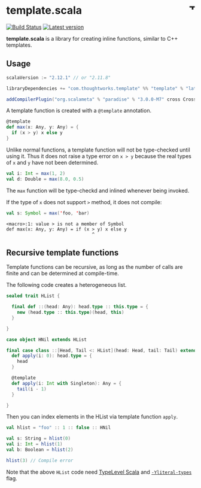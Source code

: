 # template.scala <a href="http://thoughtworks.com/"><img align="right" src="https://www.thoughtworks.com/imgs/tw-logo.png" title="ThoughtWorks" height="15"/></a>

[![Build Status](https://travis-ci.org/ThoughtWorksInc/template.scala.svg?branch=master)](https://travis-ci.org/ThoughtWorksInc/template.scala)
[![Latest version](https://index.scala-lang.org/thoughtworksinc/template.scala/template/latest.svg)](https://index.scala-lang.org/thoughtworksinc/template.scala/template)

**template.scala** is a library for creating inline functions, similar to C++ templates.

## Usage

``` sbt
scalaVersion := "2.12.1" // or "2.11.8"

libraryDependencies += "com.thoughtworks.template" %% "template" % "latest.release" % Provided

addCompilerPlugin("org.scalameta" % "paradise" % "3.0.0-M7" cross CrossVersion.patch)
```

A template function is created with a `@template` annotation.

``` scala
@template
def max(x: Any, y: Any) = {
  if (x > y) x else y
}
```

Unlike normal functions, a template function will not be type-checked until using it. Thus it does not raise a type error on `x > y` because the real types of `x` and `y` have not been determined.

``` scala
val i: Int = max(1, 2)
val d: Double = max(8.0, 0.5)
```

The `max` function will be type-checkd and inlined whenever being invoked.

If the type of `x` does not support `>` method, it does not compile:

``` scala
val s: Symbol = max('foo, 'bar)
```

```
<macro>:1: value > is not a member of Symbol
def max(x: Any, y: Any) = if (x > y) x else y
                                ^
```

## Recursive template functions

Template functions can be recursive, as long as the number of calls are finite and can be determined at compile-time.

The following code creates a heterogeneous list.

``` scala
sealed trait HList {

  final def ::(head: Any): head.type :: this.type = {
    new (head.type :: this.type)(head, this)
  }

}

case object HNil extends HList

final case class ::[Head, Tail <: HList](head: Head, tail: Tail) extends HList {
  def apply(i: 0): head.type = {
    head
  }

  @template
  def apply(i: Int with Singleton): Any = {
    tail(i - 1)
  }

}
```

Then you can index elements in the HList via template function `apply`.

``` scala
val hlist = "foo" :: 1 :: false :: HNil

val s: String = hlist(0)
val i: Int = hlist(1)
val b: Boolean = hlist(2)

hlist(3) // Compile error
```

Note that the above `HList` code need [TypeLevel Scala](http://typelevel.org/scala/) and [`-Yliteral-types`](http://docs.scala-lang.org/sips/pending/42.type.html) flag.


